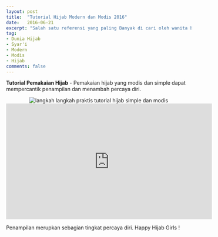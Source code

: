 ```yaml
---
layout: post
title:  "Tutorial Hijab Modern dan Modis 2016"
date:   2016-06-21
excerpt: "Salah satu referensi yang paling Banyak di cari oleh wanita berhijab."
tag:
- Dunia Hijab
- Syar'i
- Modern
- Modis
- Hijab
comments: false
---
```


<b>Tutorial Pemakaian Hijab</b> - Pemakaian hijab yang modis dan simple dapat mempercantik penampilan dan menambah percaya diri.
<center><img alt="langkah langkah praktis tutorial hijab simple dan modis" border="0" src="https://4.bp.blogspot.com/-oweuEDhafnE/VtzdCTQfERI/AAAAAAAABUA/mv096_tBgWE/s1600/Tutorial-Hijab-Segi-Empat-3.jpg" title="" /></center>

<iframe width="560" height="315" src="https://www.youtube.com/embed/sXoIc0FOb1Q" frameborder="0" allowfullscreen></iframe>


Penampilan merupkan sebagian tingkat percaya diri. Happy Hijab Girls !
